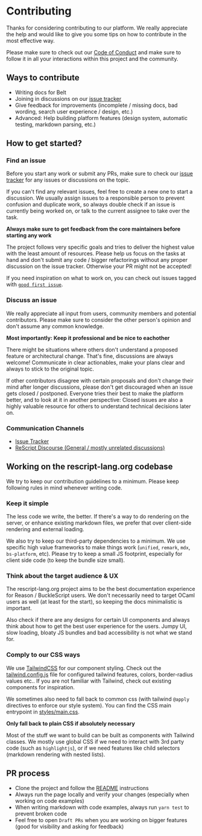 # Contributing

Thanks for considering contributing to our platform. We really appreciate the help and would like to give you some tips on how to contribute in the most effective way.

Please make sure to check out our [Code of Conduct](CODE_OF_CONDUCT.md) and make sure to follow it in all your interactions within this project and the community.

## Ways to contribute

- Writing docs for Belt 
- Joining in discussions on our [issue tracker](https://github.com/reason-association/rescript-lang.org/issues)
- Give feedback for improvements (incomplete / missing docs, bad wording,
  search user experience / design, etc.)
- Advanced: Help building platform features (design system, automatic testing, markdown parsing, etc.)

## How to get started?

### Find an issue

Before you start any work or submit any PRs, make sure to check our [issue
tracker](https://github.com/reason-association/rescript-lang.org/issues) for any
issues or discussions on the topic.

If you can't find any relevant issues, feel free to create a new one to start a
discussion. We usually assign issues to a responsible person to prevent confusion and duplicate work, so always double check if an issue is currently being worked on, or talk
to the current assignee to take over the task.

**Always make sure to get feedback from the core maintainers before starting any work**

The project follows very specific goals and tries to deliver the highest value
with the least amount of resources. Please help us focus on the tasks at hand
and don't submit any code / bigger refactorings without any proper discussion
on the issue tracker. Otherwise your PR might not be accepted! 

If you need inspiration on what to work on, you can check out issues tagged
with [`good first
issue`](https://github.com/reason-association/rescript-lang.org/issues?q=is%3Aissue+is%3Aopen+label%3A"good+first+issue").

### Discuss an issue

We really appreciate all input from users, community members and potential
contributors. Please make sure to consider the other person's opinion and
don't assume any common knowledge.

**Most importantly: Keep it professional and be nice to eachother**

There might be situations where others don't understand a proposed feature or
architectural change. That's fine, discussions are always welcome! Communicate
in clear actionables, make your plans clear and always to stick to the original
topic.

If other contributors disagree with certain proposals and don't change their
mind after longer discussions, please don't get discouraged when an issue gets
closed / postponed. Everyone tries their best to make the platform better, and
to look at it in another perspective: Closed issues are also a highly valuable
resource for others to understand technical decisions later on.

### Communication Channels

- [Issue Tracker](https://github.com/reason-association/rescript-lang.org/issues)
- [ReScript Discourse (General / mostly unrelated discussions)](http://forum.rescript-lang.org)

## Working on the rescript-lang.org codebase

We try to keep our contribution guidelines to a minimum. Please keep following
rules in mind whenever writing code.

### Keep it simple

The less code we write, the better. If there's a way to do rendering on the
server, or enhance existing markdown files, we prefer that over client-side
rendering and external loading.

We also try to keep our third-party dependencies to a minimum. We use specific
high value frameworks to make things work (`unified`, `remark`, `mdx`,
`bs-platform`, etc).  Please try to keep a small JS footprint, especially for
client side code (to keep the bundle size small).

### Think about the target audience & UX

The rescript-lang.org project aims to be the best documentation experience for
Reason / BuckleScript users. We don't necessarily need to target OCaml users as
well (at least for the start), so keeping the docs minimalistic is important.

Also check if there are any designs for certain UI components and always think
about how to get the best user experience for the users. Jumpy UI, slow
loading, bloaty JS bundles and bad accessibility is not what we stand for.

### Comply to our CSS ways

We use [TailwindCSS](https://tailwindcss.com) for our component styling. Check
out the [tailwind.config.js](tailwind.config.js) file for configured tailwind
features, colors, border-radius values etc..  If you are not familiar with
Tailwind, check out existing components for inspiration.

We sometimes also need to fall back to common css (with tailwind `@apply`
directives to enforce our style system). You can find the CSS main entrypoint
in [styles/main.css](styles/main.css).

**Only fall back to plain CSS if absolutely necessary**

Most of the stuff we want to build can be built as components with Tailwind
classes. We mostly use global CSS if we need to interact with 3rd party code
(such as `highlightjs`), or if we need features like child selectors (markdown
rendering with nested lists).

## PR process

- Clone the project and follow the [README](README.md) instructions
- Always run the page locally and verify your changes (especially when working on code examples)
- When writing markdown with code examples, always run `yarn test` to prevent broken code
- Feel free to open `Draft PRs` when you are working on bigger features (good
  for visibility and asking for feedback)
